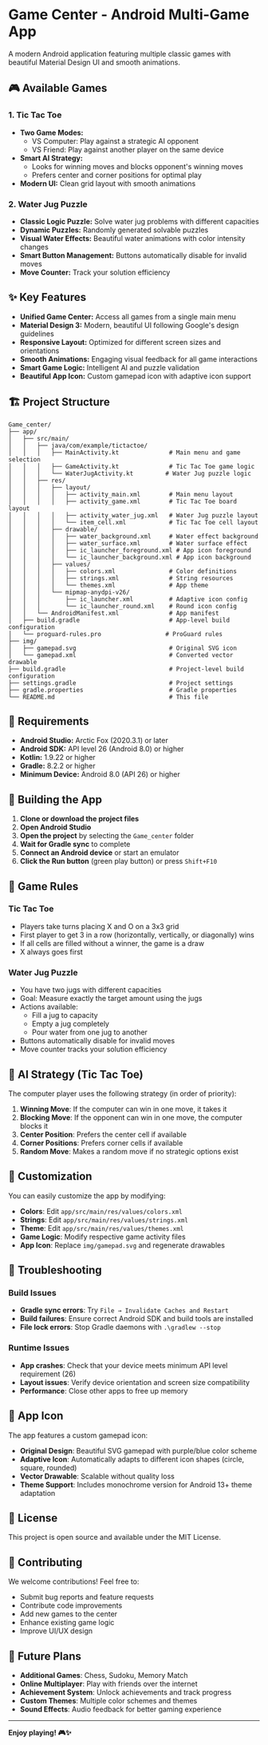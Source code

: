 # Game Center - Android Multi-Game App

A modern Android application featuring multiple classic games with beautiful Material Design UI and smooth animations.

## 🎮 **Available Games**

### 1. **Tic Tac Toe**
- **Two Game Modes:**
  - VS Computer: Play against a strategic AI opponent
  - VS Friend: Play against another player on the same device
- **Smart AI Strategy:**
  - Looks for winning moves and blocks opponent's winning moves
  - Prefers center and corner positions for optimal play
- **Modern UI:** Clean grid layout with smooth animations

### 2. **Water Jug Puzzle**
- **Classic Logic Puzzle:** Solve water jug problems with different capacities
- **Dynamic Puzzles:** Randomly generated solvable puzzles
- **Visual Water Effects:** Beautiful water animations with color intensity changes
- **Smart Button Management:** Buttons automatically disable for invalid moves
- **Move Counter:** Track your solution efficiency

## ✨ **Key Features**

- **Unified Game Center:** Access all games from a single main menu
- **Material Design 3:** Modern, beautiful UI following Google's design guidelines
- **Responsive Layout:** Optimized for different screen sizes and orientations
- **Smooth Animations:** Engaging visual feedback for all game interactions
- **Smart Game Logic:** Intelligent AI and puzzle validation
- **Beautiful App Icon:** Custom gamepad icon with adaptive icon support

## 🏗️ **Project Structure**

```
Game_center/
├── app/
│   ├── src/main/
│   │   ├── java/com/example/tictactoe/
│   │   │   ├── MainActivity.kt              # Main menu and game selection
│   │   │   ├── GameActivity.kt              # Tic Tac Toe game logic
│   │   │   └── WaterJugActivity.kt         # Water Jug puzzle logic
│   │   ├── res/
│   │   │   ├── layout/
│   │   │   │   ├── activity_main.xml        # Main menu layout
│   │   │   │   ├── activity_game.xml        # Tic Tac Toe board layout
│   │   │   │   ├── activity_water_jug.xml   # Water Jug puzzle layout
│   │   │   │   └── item_cell.xml            # Tic Tac Toe cell layout
│   │   │   ├── drawable/
│   │   │   │   ├── water_background.xml     # Water effect background
│   │   │   │   ├── water_surface.xml        # Water surface effect
│   │   │   │   ├── ic_launcher_foreground.xml # App icon foreground
│   │   │   │   └── ic_launcher_background.xml # App icon background
│   │   │   ├── values/
│   │   │   │   ├── colors.xml               # Color definitions
│   │   │   │   ├── strings.xml              # String resources
│   │   │   │   └── themes.xml               # App theme
│   │   │   └── mipmap-anydpi-v26/
│   │   │       ├── ic_launcher.xml          # Adaptive icon config
│   │   │       └── ic_launcher_round.xml    # Round icon config
│   │   └── AndroidManifest.xml              # App manifest
│   ├── build.gradle                         # App-level build configuration
│   └── proguard-rules.pro                  # ProGuard rules
├── img/
│   ├── gamepad.svg                          # Original SVG icon
│   └── gamepad.xml                          # Converted vector drawable
├── build.gradle                             # Project-level build configuration
├── settings.gradle                          # Project settings
├── gradle.properties                        # Gradle properties
└── README.md                                # This file
```

## 🚀 **Requirements**

- **Android Studio:** Arctic Fox (2020.3.1) or later
- **Android SDK:** API level 26 (Android 8.0) or higher
- **Kotlin:** 1.9.22 or higher
- **Gradle:** 8.2.2 or higher
- **Minimum Device:** Android 8.0 (API 26) or higher

## 🔧 **Building the App**

1. **Clone or download the project files**
2. **Open Android Studio**
3. **Open the project** by selecting the `Game_center` folder
4. **Wait for Gradle sync** to complete
5. **Connect an Android device** or start an emulator
6. **Click the Run button** (green play button) or press `Shift+F10`

## 🎯 **Game Rules**

### **Tic Tac Toe**
- Players take turns placing X and O on a 3x3 grid
- First player to get 3 in a row (horizontally, vertically, or diagonally) wins
- If all cells are filled without a winner, the game is a draw
- X always goes first

### **Water Jug Puzzle**
- You have two jugs with different capacities
- Goal: Measure exactly the target amount using the jugs
- Actions available:
  - Fill a jug to capacity
  - Empty a jug completely
  - Pour water from one jug to another
- Buttons automatically disable for invalid moves
- Move counter tracks your solution efficiency

## 🧠 **AI Strategy (Tic Tac Toe)**

The computer player uses the following strategy (in order of priority):
1. **Winning Move**: If the computer can win in one move, it takes it
2. **Blocking Move**: If the opponent can win in one move, the computer blocks it
3. **Center Position**: Prefers the center cell if available
4. **Corner Positions**: Prefers corner cells if available
5. **Random Move**: Makes a random move if no strategic options exist

## 🎨 **Customization**

You can easily customize the app by modifying:

- **Colors**: Edit `app/src/main/res/values/colors.xml`
- **Strings**: Edit `app/src/main/res/values/strings.xml`
- **Theme**: Edit `app/src/main/res/values/themes.xml`
- **Game Logic**: Modify respective game activity files
- **App Icon**: Replace `img/gamepad.svg` and regenerate drawables

## 🐛 **Troubleshooting**

### **Build Issues**
- **Gradle sync errors**: Try `File → Invalidate Caches and Restart`
- **Build failures**: Ensure correct Android SDK and build tools are installed
- **File lock errors**: Stop Gradle daemons with `.\gradlew --stop`

### **Runtime Issues**
- **App crashes**: Check that your device meets minimum API level requirement (26)
- **Layout issues**: Verify device orientation and screen size compatibility
- **Performance**: Close other apps to free up memory

## 📱 **App Icon**

The app features a custom gamepad icon:
- **Original Design**: Beautiful SVG gamepad with purple/blue color scheme
- **Adaptive Icon**: Automatically adapts to different icon shapes (circle, square, rounded)
- **Vector Drawable**: Scalable without quality loss
- **Theme Support**: Includes monochrome version for Android 13+ theme adaptation

## 📄 **License**

This project is open source and available under the MIT License.

## 🤝 **Contributing**

We welcome contributions! Feel free to:
- Submit bug reports and feature requests
- Contribute code improvements
- Add new games to the center
- Enhance existing game logic
- Improve UI/UX design

## 🔮 **Future Plans**

- **Additional Games**: Chess, Sudoku, Memory Match
- **Online Multiplayer**: Play with friends over the internet
- **Achievement System**: Unlock achievements and track progress
- **Custom Themes**: Multiple color schemes and themes
- **Sound Effects**: Audio feedback for better gaming experience

---

**Enjoy playing! 🎮✨**
